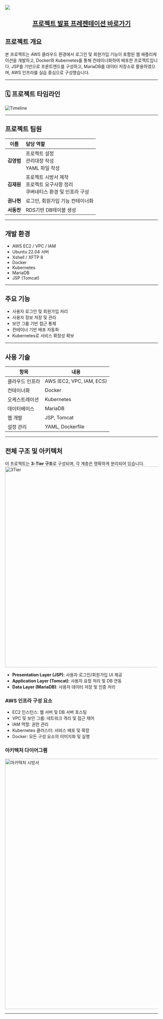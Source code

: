 <img 
  src="https://capsule-render.vercel.app/api?type=waving&color=auto&height=300&section=header&text=AWS%20웹서비스%20기반%20프로젝트&desc=로그인%2F회원가입%20페이지%20구현&fontSize=40&descSize=25&animation=fadeIn&fontAlignY=35&descAlignY=65"
/>
</p>


<h2 align="center">
  <a href="https://docs.google.com/presentation/d/11bmyAXGamzG9ASpGTUpu6ezx78wA_Nr8/edit?slide=id.p1#slide=id.p1">
    프로젝트 발표 프레젠테이션 바로가기
  </a>
</h2>


## 프로젝트 개요

본 프로젝트는 AWS 클라우드 환경에서 로그인 및 회원가입 기능이 포함된 웹 애플리케이션을 개발하고, Docker와 Kubernetes를 통해 컨테이너화하여 배포한 프로젝트입니다. JSP를 기반으로 프론트엔드를 구성하고, MariaDB를 데이터 저장소로 활용하였으며, AWS 인프라를 실습 중심으로 구성했습니다.

---

## 🗓️ 프로젝트 타임라인
![Timeline](https://github.com/user-attachments/assets/3bbde723-e9b7-4309-9104-ca127e24c12c)


---

## 프로젝트 팀원

| 이름 | 담당 역할 |
| :---: | :--- |
| **김영범** | 프로젝트 설정<br> 관리대장 작성<br> YAML 파일 작성|
| **김재원** | 프로젝트 시방서 제작<br> 프로젝트 요구사항 정리<br> 쿠버네티스 환경 및 인프라 구성<br> |
| **권나현** | 로그인, 회원가입 기능 컨테이너화<br> |
| **서동찬** | RDS기반 DB테이블 생성

---

## 개발 환경

- AWS EC2 / VPC / IAM
- Ubuntu 22.04 서버
- Xshell / XFTP 8
- Docker
- Kubernetes
- MariaDB
- JSP (Tomcat)

---

## 주요 기능

- 사용자 로그인 및 회원가입 처리
- 사용자 정보 저장 및 관리
- 보안 그룹 기반 접근 통제
- 컨테이너 기반 배포 자동화
- Kubernetes로 서비스 확장성 확보

---

## 사용 기술

| 항목 | 내용 |
|------|------|
| 클라우드 인프라 | AWS (EC2, VPC, IAM, ECS) |
| 컨테이너화 | Docker |
| 오케스트레이션 | Kubernetes |
| 데이터베이스 | MariaDB |
| 웹 개발 | JSP, Tomcat |
| 설정 관리 | YAML, Dockerfile |

---

## 전체 구조 및 아키텍처

이 프로젝트는 **3-Tier 구조**로 구성되며, 각 계층은 명확하게 분리되어 있습니다.
<img width="1175" height="661" alt="3Tier" src="https://github.com/user-attachments/assets/c321c9ad-4327-4fe8-8649-32c0cf77f420" />
- **Presentation Layer (JSP)**: 사용자 로그인/회원가입 UI 제공
- **Application Layer (Tomcat)**: 사용자 요청 처리 및 DB 연동
- **Data Layer (MariaDB)**: 사용자 데이터 저장 및 인증 처리

### AWS 인프라 구성 요소

- EC2 인스턴스: 웹 서버 및 DB 서버 호스팅
- VPC 및 보안 그룹: 네트워크 격리 및 접근 제어
- IAM 역할: 권한 관리
- Kubernetes 클러스터: 서비스 배포 및 확장
- Docker: 모든 구성 요소의 이미지화 및 실행

### 아키텍처 다이어그램

<img width="1285" height="824" alt="아키텍처 시방서" src="https://github.com/user-attachments/assets/9d714e8f-0eb3-4ef5-a8a7-303801711b36" />

---






